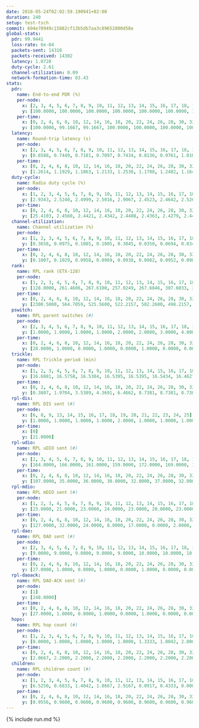 ```yaml
---
date: 2018-05-24T02:02:59.190941+02:00
duration: 240
setup: test-tsch
commit: 694e78949c15882cf13b5db7aa3c89652800d58e
global-stats:
  pdr: 99.9441
  loss-rate: 6e-04
  packets-sent: 14310
  packets-received: 14302
  latency: 1.0728
  duty-cycle: 2.61
  channel-utilization: 0.09
  network-formation-time: 83.43
stats:
  pdr:
    name: End-to-end PDR (%)
    per-node:
      x: [2, 3, 4, 5, 6, 7, 8, 9, 10, 11, 12, 13, 14, 15, 16, 17, 18, 19, 20, 21, 22, 23, 24, 25]
      y: [100.0000, 100.0000, 100.0000, 100.0000, 100.0000, 100.0000, 100.0000, 100.0000, 100.0000, 100.0000, 100.0000, 100.0000, 99.8333, 99.8230, 100.0000, 100.0000, 99.8276, 100.0000, 99.8264, 99.8395, 99.8423, 99.6716, 100.0000, 100.0000]
    per-time:
      x: [0, 2, 4, 6, 8, 10, 12, 14, 16, 18, 20, 22, 24, 26, 28, 30, 32, 34, 36, 38, 40, 42, 44, 46, 48, 50, 52, 54, 56, 58, 60, 62, 64, 66, 68, 70, 72, 74, 76, 78, 80, 82, 84, 86, 88, 90, 92, 94, 96, 98, 100, 102, 104, 106, 108, 110, 112, 114, 116, 118, 120, 122, 124, 126, 128, 130, 132, 134, 136, 138, 140, 142, 144, 146, 148, 150, 152, 154, 156, 158, 160, 162, 164, 166, 168, 170, 172, 174, 176, 178, 180, 182, 184, 186, 188, 190, 192, 194, 196, 198, 200, 202, 204, 206, 208, 210, 212, 214, 216, 218, 220, 222, 224, 226, 228, 230, 232, 234, 236, 238]
      y: [100.0000, 99.1667, 99.1667, 100.0000, 100.0000, 100.0000, 100.0000, 100.0000, 100.0000, 100.0000, 100.0000, 100.0000, 100.0000, 99.1597, 99.1667, 99.1736, 100.0000, 100.0000, 100.0000, 100.0000, 100.0000, 100.0000, 100.0000, 100.0000, 100.0000, 100.0000, 100.0000, 100.0000, 100.0000, 100.0000, 100.0000, 100.0000, 100.0000, 100.0000, 100.0000, 100.0000, 100.0000, 100.0000, 100.0000, 100.0000, 100.0000, 100.0000, 99.1667, 100.0000, 100.0000, 100.0000, 100.0000, 100.0000, 100.0000, 100.0000, 100.0000, 100.0000, 100.0000, 100.0000, 100.0000, 100.0000, 100.0000, 100.0000, 100.0000, 100.0000, 100.0000, 100.0000, 100.0000, 100.0000, 100.0000, 100.0000, 100.0000, 100.0000, 100.0000, 100.0000, 100.0000, 100.0000, 100.0000, 100.0000, 100.0000, 100.0000, 100.0000, 100.0000, 100.0000, 100.0000, 100.0000, 100.0000, 100.0000, 100.0000, 100.0000, 100.0000, 100.0000, 100.0000, 100.0000, 100.0000, 100.0000, 100.0000, 100.0000, 100.0000, 100.0000, 100.0000, 100.0000, 100.0000, 100.0000, 100.0000, 100.0000, 100.0000, 100.0000, 100.0000, 100.0000, 100.0000, 100.0000, 100.0000, 100.0000, 100.0000, 100.0000, 100.0000, 98.3333, 100.0000, 100.0000, 100.0000, 100.0000, 100.0000, 100.0000, 100.0000]
  latency:
    name: Round-trip latency (s)
    per-node:
      x: [2, 3, 4, 5, 6, 7, 8, 9, 10, 11, 12, 13, 14, 15, 16, 17, 18, 19, 20, 21, 22, 23, 24, 25]
      y: [0.6588, 0.7449, 0.7181, 0.7097, 0.7434, 0.8136, 0.9761, 1.0102, 0.7642, 1.0518, 0.9791, 0.9079, 1.0537, 0.9865, 1.1697, 1.1530, 1.2274, 1.2963, 1.3294, 1.5419, 1.2546, 1.4595, 1.4699, 1.6267]
    per-time:
      x: [0, 2, 4, 6, 8, 10, 12, 14, 16, 18, 20, 22, 24, 26, 28, 30, 32, 34, 36, 38, 40, 42, 44, 46, 48, 50, 52, 54, 56, 58, 60, 62, 64, 66, 68, 70, 72, 74, 76, 78, 80, 82, 84, 86, 88, 90, 92, 94, 96, 98, 100, 102, 104, 106, 108, 110, 112, 114, 116, 118, 120, 122, 124, 126, 128, 130, 132, 134, 136, 138, 140, 142, 144, 146, 148, 150, 152, 154, 156, 158, 160, 162, 164, 166, 168, 170, 172, 174, 176, 178, 180, 182, 184, 186, 188, 190, 192, 194, 196, 198, 200, 202, 204, 206, 208, 210, 212, 214, 216, 218, 220, 222, 224, 226, 228, 230, 232, 234, 236, 238]
      y: [1.2614, 1.1929, 1.1863, 1.2133, 1.2530, 1.1708, 1.2482, 1.1641, 1.1326, 1.1750, 1.1606, 1.1821, 1.2517, 1.1859, 1.1240, 1.1534, 1.0283, 1.0950, 1.0791, 1.0873, 1.0546, 1.0696, 1.0682, 1.0856, 1.1117, 1.0882, 1.0950, 1.0511, 1.0846, 1.0205, 1.0356, 1.1203, 1.0557, 1.0343, 1.1020, 1.0960, 1.0758, 1.0499, 1.0862, 1.0305, 1.0357, 1.0360, 1.1170, 1.0767, 1.0382, 1.0398, 1.0027, 1.0646, 1.0895, 1.0543, 1.0327, 1.0756, 1.0288, 1.0079, 1.0678, 1.1435, 1.0290, 1.0634, 1.0735, 1.0343, 1.0258, 1.0823, 1.0203, 1.0846, 1.0835, 1.0918, 1.0830, 1.0448, 1.1068, 1.0445, 1.0832, 1.0847, 1.0438, 1.0386, 1.0991, 1.0342, 1.0341, 1.0357, 1.0350, 1.0731, 1.0508, 1.0740, 1.0674, 1.0232, 1.0847, 1.0501, 1.0910, 1.0859, 1.0706, 1.0668, 1.0591, 1.0602, 1.0006, 1.0327, 1.0769, 1.0153, 1.0135, 1.0161, 1.0076, 1.0565, 1.0151, 1.0830, 1.0532, 1.0919, 1.0233, 1.0048, 0.9545, 0.9634, 0.9824, 0.9719, 0.9863, 1.0863, 1.0286, 1.0159, 1.1078, 0.9871, 1.0628, 1.0377, 1.1158, 1.0261]
  duty-cycle:
    name: Radio duty cycle (%)
    per-node:
      x: [1, 2, 3, 4, 5, 6, 7, 8, 9, 10, 11, 12, 13, 14, 15, 16, 17, 18, 19, 20, 21, 22, 23, 24, 25]
      y: [2.9343, 2.5240, 2.4999, 2.5016, 2.9067, 2.4523, 2.4642, 2.5262, 2.4345, 2.5782, 2.4919, 2.5144, 2.8647, 2.5865, 2.6505, 2.6221, 2.5781, 2.7285, 2.6115, 2.5894, 2.5707, 2.6085, 2.6163, 2.6435, 2.6819]
    per-time:
      x: [0, 2, 4, 6, 8, 10, 12, 14, 16, 18, 20, 22, 24, 26, 28, 30, 32, 34, 36, 38, 40, 42, 44, 46, 48, 50, 52, 54, 56, 58, 60, 62, 64, 66, 68, 70, 72, 74, 76, 78, 80, 82, 84, 86, 88, 90, 92, 94, 96, 98, 100, 102, 104, 106, 108, 110, 112, 114, 116, 118, 120, 122, 124, 126, 128, 130, 132, 134, 136, 138, 140, 142, 144, 146, 148, 150, 152, 154, 156, 158, 160, 162, 164, 166, 168, 170, 172, 174, 176, 178, 180, 182, 184, 186, 188, 190, 192, 194, 196, 198, 200, 202, 204, 206, 208, 210, 212, 214, 216, 218, 220, 222, 224, 226, 228, 230, 232, 234, 236, 238]
      y: [25.4103, 2.4560, 2.4421, 2.4342, 2.4408, 2.4363, 2.4279, 2.4438, 2.4271, 2.4268, 2.4199, 2.4402, 2.4284, 2.4257, 2.4476, 2.4211, 2.4246, 2.4073, 2.4089, 2.4113, 2.4098, 2.4183, 2.4261, 2.4011, 2.4158, 2.4272, 2.4199, 2.4145, 2.4283, 2.4284, 2.4051, 2.4071, 2.4377, 2.3989, 2.4094, 2.4122, 2.4052, 2.4156, 2.3962, 2.4234, 2.4082, 2.4083, 2.4287, 2.4384, 2.4227, 2.4151, 2.4206, 2.4078, 2.4272, 2.4306, 2.4142, 2.4168, 2.4117, 2.4146, 2.4065, 2.4168, 2.4280, 2.4244, 2.4174, 2.4167, 2.4054, 2.4021, 2.4147, 2.4130, 2.4085, 2.4274, 2.4082, 2.4242, 2.4109, 2.4111, 2.4165, 2.4188, 2.4245, 2.4116, 2.4209, 2.3963, 2.4156, 2.4008, 2.4003, 2.3967, 2.4137, 2.4112, 2.4040, 2.4168, 2.4121, 2.4232, 2.4147, 2.4239, 2.4117, 2.4147, 2.4064, 2.4039, 2.4224, 2.4035, 2.3944, 2.4111, 2.3976, 2.4020, 2.4066, 2.3985, 2.4196, 2.3993, 2.4222, 2.4324, 2.4176, 2.4073, 2.4011, 2.3921, 2.4029, 2.3871, 2.4066, 2.4044, 2.4394, 2.3996, 2.4091, 2.4139, 2.3936, 2.4127, 2.4108, 2.4183]
  channel-utilization:
    name: Channel utilization (%)
    per-node:
      x: [1, 2, 3, 4, 5, 6, 7, 8, 9, 10, 11, 12, 13, 14, 15, 16, 17, 18, 19, 20, 21, 22, 23, 24, 25]
      y: [0.3658, 0.0975, 0.1085, 0.1005, 0.3045, 0.0350, 0.0694, 0.0348, 0.0363, 0.1066, 0.0383, 0.0332, 0.2138, 0.0447, 0.1064, 0.0690, 0.0477, 0.1039, 0.0572, 0.0478, 0.0362, 0.0408, 0.0331, 0.0324, 0.0330]
    per-time:
      x: [0, 2, 4, 6, 8, 10, 12, 14, 16, 18, 20, 22, 24, 26, 28, 30, 32, 34, 36, 38, 40, 42, 44, 46, 48, 50, 52, 54, 56, 58, 60, 62, 64, 66, 68, 70, 72, 74, 76, 78, 80, 82, 84, 86, 88, 90, 92, 94, 96, 98, 100, 102, 104, 106, 108, 110, 112, 114, 116, 118, 120, 122, 124, 126, 128, 130, 132, 134, 136, 138, 140, 142, 144, 146, 148, 150, 152, 154, 156, 158, 160, 162, 164, 166, 168, 170, 172, 174, 176, 178, 180, 182, 184, 186, 188, 190, 192, 194, 196, 198, 200, 202, 204, 206, 208, 210, 212, 214, 216, 218, 220, 222, 224, 226, 228, 230, 232, 234, 236, 238]
      y: [0.1007, 0.1029, 0.0958, 0.0969, 0.0938, 0.0982, 0.0952, 0.0988, 0.0906, 0.0924, 0.0929, 0.0968, 0.0935, 0.0933, 0.0996, 0.0951, 0.0921, 0.0828, 0.0892, 0.0891, 0.0880, 0.0833, 0.0916, 0.0852, 0.0895, 0.0931, 0.0918, 0.0879, 0.0937, 0.0945, 0.0840, 0.0852, 0.0932, 0.0815, 0.0831, 0.0892, 0.0864, 0.0888, 0.0820, 0.0921, 0.0815, 0.0838, 0.0961, 0.0975, 0.0906, 0.0863, 0.0892, 0.0836, 0.0936, 0.0930, 0.0880, 0.0867, 0.0864, 0.0871, 0.0834, 0.0889, 0.0949, 0.0898, 0.0890, 0.0867, 0.0837, 0.0821, 0.0873, 0.0874, 0.0849, 0.0900, 0.0846, 0.0894, 0.0856, 0.0855, 0.0887, 0.0901, 0.0934, 0.0885, 0.0901, 0.0797, 0.0867, 0.0798, 0.0819, 0.0808, 0.0880, 0.0844, 0.0852, 0.0889, 0.0867, 0.0874, 0.0870, 0.0902, 0.0855, 0.0876, 0.0850, 0.0849, 0.0864, 0.0817, 0.0790, 0.0871, 0.0780, 0.0833, 0.0845, 0.0807, 0.0893, 0.0810, 0.0915, 0.0937, 0.0862, 0.0840, 0.0798, 0.0765, 0.0827, 0.0756, 0.0818, 0.0819, 0.0945, 0.0800, 0.0858, 0.0885, 0.0779, 0.0866, 0.0834, 0.0896]
  rank:
    name: RPL rank (ETX-128)
    per-node:
      x: [1, 2, 3, 4, 5, 6, 7, 8, 9, 10, 11, 12, 13, 14, 15, 16, 17, 18, 19, 20, 21, 22, 23, 24, 25]
      y: [128.0000, 261.4606, 267.6100, 257.0249, 267.6846, 307.6033, 308.6860, 431.1605, 458.5246, 338.7314, 430.7224, 399.2008, 405.4262, 467.7119, 451.7303, 500.3347, 483.9835, 569.9518, 546.1867, 613.5714, 637.1336, 611.8279, 979.2218, 714.4274, 985.1189]
    per-time:
      x: [0, 2, 4, 6, 8, 10, 12, 14, 16, 18, 20, 22, 24, 26, 28, 30, 32, 34, 36, 38, 40, 42, 44, 46, 48, 50, 52, 54, 56, 58, 60, 62, 64, 66, 68, 70, 72, 74, 76, 78, 80, 82, 84, 86, 88, 90, 92, 94, 96, 98, 100, 102, 104, 106, 108, 110, 112, 114, 116, 118, 120, 122, 124, 126, 128, 130, 132, 134, 136, 138, 140, 142, 144, 146, 148, 150, 152, 154, 156, 158, 160, 162, 164, 166, 168, 170, 172, 174, 176, 178, 180, 182, 184, 186, 188, 190, 192, 194, 196, 198, 200, 202, 204, 206, 208, 210, 212, 214, 216, 218, 220, 222, 224, 226, 228, 230, 232, 234, 236, 238]
      y: [2300.5000, 564.7059, 525.5600, 522.2157, 502.2600, 498.2157, 485.6600, 486.9000, 476.4400, 483.9000, 487.2600, 487.5600, 493.9608, 489.5294, 500.0980, 501.7736, 489.7843, 488.7647, 481.1600, 479.7800, 482.7059, 466.5600, 465.7200, 455.8000, 457.0200, 459.7800, 457.4200, 456.4118, 453.3200, 458.9423, 446.1000, 452.6800, 450.5294, 448.2200, 446.9600, 446.5400, 451.6800, 447.5400, 444.3000, 442.9423, 441.3000, 437.1000, 453.4423, 456.8800, 455.4000, 452.4000, 447.5200, 450.3269, 440.8627, 438.5400, 441.5400, 440.8000, 443.2400, 443.2400, 444.0800, 442.7500, 441.2941, 441.9804, 437.7451, 439.0400, 438.4400, 437.6600, 438.5000, 443.1961, 439.0000, 435.7400, 434.7200, 436.2200, 440.2800, 441.5800, 437.0200, 438.6078, 440.8846, 438.1373, 431.7600, 431.7400, 431.1200, 431.8400, 434.2600, 432.7451, 438.8039, 435.1600, 440.8431, 432.7200, 439.2800, 439.4400, 438.0800, 439.2600, 443.7059, 439.5000, 434.1600, 438.6471, 434.4800, 436.3200, 436.6863, 432.0784, 435.1961, 435.6667, 426.2115, 426.7000, 425.7600, 432.9245, 442.6400, 443.5294, 444.2600, 439.1200, 442.1176, 433.1600, 435.0196, 430.7059, 436.1569, 437.0784, 445.7000, 439.4000, 438.3333, 439.4400, 433.9804, 438.5472, 429.2000, 436.8000]
  pswitch:
    name: RPL parent switches (#)
    per-node:
      x: [2, 3, 4, 5, 6, 7, 8, 9, 10, 11, 12, 13, 14, 15, 16, 17, 18, 19, 20, 21, 22, 23, 24, 25]
      y: [1.0000, 1.0000, 1.0000, 1.0000, 2.0000, 2.0000, 3.0000, 4.0000, 2.0000, 5.0000, 4.0000, 4.0000, 3.0000, 1.0000, 5.0000, 3.0000, 9.0000, 1.0000, 5.0000, 7.0000, 4.0000, 8.0000, 8.0000, 4.0000]
    per-time:
      x: [0, 2, 4, 6, 8, 10, 12, 14, 16, 18, 20, 22, 24, 26, 28, 30, 32, 34, 36, 38, 40, 42, 44, 46, 48, 50, 52, 54, 56, 58, 60, 62, 64, 66, 68, 70, 72, 74, 76, 78, 80, 82, 84, 86, 88, 90, 92, 94, 96, 98, 100, 102, 104, 106, 108, 110, 112, 114, 116, 118, 120, 122, 124, 126, 128, 130, 132, 134, 136, 138, 140, 142, 144, 146, 148, 150, 152, 154, 156, 158, 160, 162, 164, 166, 168, 170, 172, 174, 176, 178, 180, 182, 184, 186, 188, 190, 192, 194, 196, 198, 200, 202, 204, 206, 208, 210, 212, 214, 216, 218, 220, 222, 224, 226, 228, 230, 232, 234]
      y: [28.0000, 1.0000, 0.0000, 1.0000, 0.0000, 1.0000, 0.0000, 0.0000, 0.0000, 0.0000, 0.0000, 0.0000, 1.0000, 1.0000, 1.0000, 3.0000, 1.0000, 1.0000, 0.0000, 0.0000, 1.0000, 0.0000, 0.0000, 0.0000, 0.0000, 0.0000, 0.0000, 1.0000, 0.0000, 2.0000, 0.0000, 0.0000, 1.0000, 0.0000, 0.0000, 0.0000, 0.0000, 0.0000, 0.0000, 2.0000, 0.0000, 0.0000, 2.0000, 0.0000, 0.0000, 0.0000, 0.0000, 2.0000, 1.0000, 0.0000, 0.0000, 0.0000, 0.0000, 0.0000, 0.0000, 2.0000, 1.0000, 1.0000, 1.0000, 0.0000, 0.0000, 0.0000, 0.0000, 1.0000, 0.0000, 0.0000, 0.0000, 0.0000, 0.0000, 0.0000, 0.0000, 1.0000, 2.0000, 1.0000, 0.0000, 0.0000, 0.0000, 0.0000, 0.0000, 1.0000, 1.0000, 0.0000, 1.0000, 0.0000, 0.0000, 0.0000, 0.0000, 0.0000, 1.0000, 2.0000, 0.0000, 1.0000, 0.0000, 0.0000, 1.0000, 1.0000, 1.0000, 1.0000, 2.0000, 0.0000, 0.0000, 3.0000, 0.0000, 1.0000, 0.0000, 0.0000, 1.0000, 0.0000, 1.0000, 1.0000, 1.0000, 1.0000, 0.0000, 0.0000, 1.0000, 0.0000, 1.0000, 3.0000]
  trickle:
    name: RPL Trickle period (min)
    per-node:
      x: [1, 2, 3, 4, 5, 6, 7, 8, 9, 10, 11, 12, 13, 14, 15, 16, 17, 18, 19, 20, 21, 22, 23, 24, 25]
      y: [16.6081, 16.5758, 16.5304, 16.5395, 16.5395, 16.5434, 16.4627, 16.5377, 16.5421, 16.5434, 16.4748, 16.5421, 16.5415, 16.5329, 16.5299, 16.5097, 16.5377, 16.4843, 16.5231, 16.5384, 16.4929, 16.5345, 16.4836, 16.4803, 16.5166]
    per-time:
      x: [0, 2, 4, 6, 8, 10, 12, 14, 16, 18, 20, 22, 24, 26, 28, 30, 32, 34, 36, 38, 40, 42, 44, 46, 48, 50, 52, 54, 56, 58, 60, 62, 64, 66, 68, 70, 72, 74, 76, 78, 80, 82, 84, 86, 88, 90, 92, 94, 96, 98, 100, 102, 104, 106, 108, 110, 112, 114, 116, 118, 120, 122, 124, 126, 128, 130, 132, 134, 136, 138, 140, 142, 144, 146, 148, 150, 152, 154, 156, 158, 160, 162, 164, 166, 168, 170, 172, 174, 176, 178, 180, 182, 184, 186, 188, 190, 192, 194, 196, 198, 200, 202, 204, 206, 208, 210, 212, 214, 216, 218, 220, 222, 224, 226, 228, 230, 232, 234, 236, 238]
      y: [0.3807, 1.9704, 3.5389, 4.3691, 6.4662, 8.7381, 8.7381, 8.7381, 8.9129, 17.4763, 17.4763, 17.4763, 17.4763, 17.4763, 17.4763, 17.4763, 17.4763, 17.4763, 17.4763, 17.4763, 17.4763, 17.4763, 17.4763, 17.4763, 17.4763, 17.4763, 17.4763, 17.4763, 17.4763, 17.4763, 17.4763, 17.4763, 17.4763, 17.4763, 17.4763, 17.4763, 17.4763, 17.4763, 17.4763, 17.4763, 17.4763, 17.4763, 17.4763, 17.4763, 17.4763, 17.4763, 17.4763, 17.4763, 17.4763, 17.4763, 17.4763, 17.4763, 17.4763, 17.4763, 17.4763, 17.4763, 17.4763, 17.4763, 17.4763, 17.4763, 17.4763, 17.4763, 17.4763, 17.4763, 17.4763, 17.4763, 17.4763, 17.4763, 17.4763, 17.4763, 17.4763, 17.4763, 17.4763, 17.4763, 17.4763, 17.4763, 17.4763, 17.4763, 17.4763, 17.4763, 17.4763, 17.4763, 17.4763, 17.4763, 17.4763, 17.4763, 17.4763, 17.4763, 17.4763, 17.4763, 17.4763, 17.4763, 17.4763, 17.4763, 17.4763, 17.4763, 17.4763, 17.4763, 17.4763, 17.4763, 17.4763, 17.4763, 17.4763, 17.4763, 17.4763, 17.4763, 17.4763, 17.4763, 17.4763, 17.4763, 17.4763, 17.4763, 17.4763, 17.4763, 17.4763, 17.4763, 17.4763, 17.4763, 17.4763, 17.4763]
  rpl-dis:
    name: RPL DIS sent (#)
    per-node:
      x: [6, 8, 9, 13, 14, 15, 16, 17, 18, 19, 20, 21, 22, 23, 24, 25]
      y: [1.0000, 1.0000, 1.0000, 1.0000, 2.0000, 1.0000, 1.0000, 1.0000, 2.0000, 1.0000, 1.0000, 1.0000, 2.0000, 1.0000, 1.0000, 3.0000]
    per-time:
      x: [0]
      y: [21.0000]
  rpl-udio:
    name: RPL uDIO sent (#)
    per-node:
      x: [2, 3, 4, 5, 6, 7, 8, 9, 10, 11, 12, 13, 14, 15, 16, 17, 18, 19, 20, 21, 22, 23, 24, 25]
      y: [164.0000, 166.0000, 161.0000, 159.0000, 172.0000, 169.0000, 169.0000, 165.0000, 163.0000, 172.0000, 166.0000, 161.0000, 166.0000, 171.0000, 164.0000, 169.0000, 166.0000, 167.0000, 163.0000, 169.0000, 162.0000, 169.0000, 174.0000, 169.0000]
    per-time:
      x: [0, 2, 4, 6, 8, 10, 12, 14, 16, 18, 20, 22, 24, 26, 28, 30, 32, 34, 36, 38, 40, 42, 44, 46, 48, 50, 52, 54, 56, 58, 60, 62, 64, 66, 68, 70, 72, 74, 76, 78, 80, 82, 84, 86, 88, 90, 92, 94, 96, 98, 100, 102, 104, 106, 108, 110, 112, 114, 116, 118, 120, 122, 124, 126, 128, 130, 132, 134, 136, 138, 140, 142, 144, 146, 148, 150, 152, 154, 156, 158, 160, 162, 164, 166, 168, 170, 172, 174, 176, 178, 180, 182, 184, 186, 188, 190, 192, 194, 196, 198, 200, 202, 204, 206, 208, 210, 212, 214, 216, 218, 220, 222, 224, 226, 228, 230, 232, 234, 236, 238]
      y: [107.0000, 35.0000, 36.0000, 30.0000, 32.0000, 37.0000, 32.0000, 31.0000, 32.0000, 39.0000, 31.0000, 34.0000, 32.0000, 30.0000, 36.0000, 31.0000, 33.0000, 32.0000, 32.0000, 29.0000, 31.0000, 31.0000, 36.0000, 34.0000, 32.0000, 34.0000, 31.0000, 30.0000, 28.0000, 31.0000, 36.0000, 32.0000, 33.0000, 32.0000, 31.0000, 35.0000, 28.0000, 32.0000, 37.0000, 33.0000, 32.0000, 32.0000, 30.0000, 33.0000, 33.0000, 33.0000, 32.0000, 32.0000, 32.0000, 31.0000, 34.0000, 35.0000, 28.0000, 35.0000, 33.0000, 33.0000, 29.0000, 33.0000, 33.0000, 38.0000, 32.0000, 31.0000, 34.0000, 32.0000, 35.0000, 31.0000, 35.0000, 32.0000, 33.0000, 28.0000, 36.0000, 36.0000, 30.0000, 35.0000, 32.0000, 34.0000, 35.0000, 31.0000, 32.0000, 37.0000, 33.0000, 30.0000, 38.0000, 28.0000, 36.0000, 32.0000, 32.0000, 35.0000, 26.0000, 38.0000, 35.0000, 25.0000, 36.0000, 32.0000, 30.0000, 33.0000, 33.0000, 36.0000, 32.0000, 34.0000, 32.0000, 31.0000, 36.0000, 32.0000, 31.0000, 33.0000, 30.0000, 32.0000, 34.0000, 31.0000, 29.0000, 39.0000, 29.0000, 36.0000, 35.0000, 33.0000, 28.0000, 33.0000, 36.0000, 32.0000]
  rpl-mdio:
    name: RPL mDIO sent (#)
    per-node:
      x: [1, 2, 3, 4, 5, 6, 7, 8, 9, 10, 11, 12, 13, 14, 15, 16, 17, 18, 19, 20, 21, 22, 23, 24, 25]
      y: [23.0000, 21.0000, 23.0000, 24.0000, 23.0000, 20.0000, 23.0000, 21.0000, 22.0000, 21.0000, 21.0000, 23.0000, 22.0000, 20.0000, 22.0000, 21.0000, 21.0000, 22.0000, 23.0000, 22.0000, 22.0000, 23.0000, 21.0000, 21.0000, 21.0000]
    per-time:
      x: [0, 2, 4, 6, 8, 10, 12, 14, 16, 18, 20, 22, 24, 26, 28, 30, 32, 34, 36, 38, 40, 42, 44, 46, 48, 50, 52, 54, 56, 58, 60, 62, 64, 66, 68, 70, 72, 74, 76, 78, 80, 82, 84, 86, 88, 90, 92, 94, 96, 98, 100, 102, 104, 106, 108, 110, 112, 114, 116, 118, 120, 122, 124, 126, 128, 130, 132, 134, 136, 138, 140, 142, 144, 146, 148, 150, 152, 154, 156, 158, 160, 162, 164, 166, 168, 170, 172, 174, 176, 178, 180, 182, 184, 186, 188, 190, 192, 194, 196, 198, 200, 202, 204, 206, 208, 210, 212, 214, 216, 218, 220, 222, 224, 226, 228, 230, 232, 234, 236, 238]
      y: [127.0000, 32.0000, 24.0000, 8.0000, 17.0000, 0.0000, 2.0000, 8.0000, 12.0000, 3.0000, 0.0000, 0.0000, 0.0000, 7.0000, 7.0000, 1.0000, 9.0000, 1.0000, 0.0000, 0.0000, 0.0000, 0.0000, 11.0000, 6.0000, 5.0000, 3.0000, 0.0000, 0.0000, 0.0000, 0.0000, 2.0000, 7.0000, 4.0000, 5.0000, 6.0000, 1.0000, 0.0000, 0.0000, 0.0000, 1.0000, 4.0000, 8.0000, 6.0000, 6.0000, 0.0000, 0.0000, 0.0000, 0.0000, 7.0000, 5.0000, 4.0000, 5.0000, 4.0000, 0.0000, 0.0000, 0.0000, 0.0000, 5.0000, 3.0000, 11.0000, 4.0000, 2.0000, 0.0000, 0.0000, 0.0000, 1.0000, 4.0000, 8.0000, 6.0000, 5.0000, 1.0000, 0.0000, 0.0000, 0.0000, 3.0000, 5.0000, 5.0000, 6.0000, 6.0000, 0.0000, 0.0000, 0.0000, 0.0000, 4.0000, 11.0000, 3.0000, 1.0000, 6.0000, 0.0000, 0.0000, 0.0000, 0.0000, 3.0000, 8.0000, 3.0000, 8.0000, 3.0000, 0.0000, 0.0000, 0.0000, 0.0000, 5.0000, 7.0000, 5.0000, 7.0000, 1.0000, 0.0000, 0.0000, 0.0000, 4.0000, 6.0000, 7.0000, 5.0000, 3.0000, 0.0000, 0.0000, 0.0000, 0.0000, 7.0000, 6.0000]
  rpl-dao:
    name: RPL DAO sent (#)
    per-node:
      x: [2, 3, 4, 5, 6, 7, 8, 9, 10, 11, 12, 13, 14, 15, 16, 17, 18, 19, 20, 21, 22, 23, 24, 25]
      y: [9.0000, 9.0000, 9.0000, 9.0000, 9.0000, 10.0000, 10.0000, 10.0000, 10.0000, 11.0000, 10.0000, 11.0000, 10.0000, 9.0000, 11.0000, 11.0000, 14.0000, 9.0000, 11.0000, 12.0000, 10.0000, 13.0000, 13.0000, 10.0000]
    per-time:
      x: [0, 2, 4, 6, 8, 10, 12, 14, 16, 18, 20, 22, 24, 26, 28, 30, 32, 34, 36, 38, 40, 42, 44, 46, 48, 50, 52, 54, 56, 58, 60, 62, 64, 66, 68, 70, 72, 74, 76, 78, 80, 82, 84, 86, 88, 90, 92, 94, 96, 98, 100, 102, 104, 106, 108, 110, 112, 114, 116, 118, 120, 122, 124, 126, 128, 130, 132, 134, 136, 138, 140, 142, 144, 146, 148, 150, 152, 154, 156, 158, 160, 162, 164, 166, 168, 170, 172, 174, 176, 178, 180, 182, 184, 186, 188, 190, 192, 194, 196, 198, 200, 202, 204, 206, 208, 210, 212, 214, 216, 218, 220, 222, 224, 226, 228, 230, 232, 234, 236]
      y: [27.0000, 1.0000, 0.0000, 1.0000, 0.0000, 1.0000, 0.0000, 0.0000, 0.0000, 0.0000, 0.0000, 0.0000, 1.0000, 1.0000, 21.0000, 3.0000, 1.0000, 2.0000, 0.0000, 0.0000, 2.0000, 0.0000, 0.0000, 0.0000, 0.0000, 0.0000, 1.0000, 1.0000, 13.0000, 6.0000, 2.0000, 0.0000, 2.0000, 0.0000, 1.0000, 0.0000, 0.0000, 0.0000, 0.0000, 2.0000, 1.0000, 0.0000, 8.0000, 9.0000, 1.0000, 1.0000, 2.0000, 2.0000, 2.0000, 0.0000, 0.0000, 0.0000, 0.0000, 1.0000, 1.0000, 3.0000, 4.0000, 10.0000, 1.0000, 2.0000, 0.0000, 2.0000, 1.0000, 1.0000, 0.0000, 0.0000, 0.0000, 0.0000, 2.0000, 2.0000, 3.0000, 9.0000, 4.0000, 4.0000, 0.0000, 1.0000, 1.0000, 0.0000, 0.0000, 1.0000, 1.0000, 0.0000, 2.0000, 3.0000, 1.0000, 6.0000, 5.0000, 2.0000, 2.0000, 2.0000, 2.0000, 1.0000, 0.0000, 0.0000, 1.0000, 1.0000, 2.0000, 3.0000, 3.0000, 4.0000, 6.0000, 3.0000, 1.0000, 2.0000, 1.0000, 0.0000, 2.0000, 0.0000, 3.0000, 1.0000, 1.0000, 3.0000, 2.0000, 1.0000, 8.0000, 1.0000, 2.0000, 4.0000, 0.0000]
  rpl-daoack:
    name: RPL DAO-ACK sent (#)
    per-node:
      x: [1]
      y: [248.0000]
    per-time:
      x: [0, 2, 4, 6, 8, 10, 12, 14, 16, 18, 20, 22, 24, 26, 28, 30, 32, 34, 36, 38, 40, 42, 44, 46, 48, 50, 52, 54, 56, 58, 60, 62, 64, 66, 68, 70, 72, 74, 76, 78, 80, 82, 84, 86, 88, 90, 92, 94, 96, 98, 100, 102, 104, 106, 108, 110, 112, 114, 116, 118, 120, 122, 124, 126, 128, 130, 132, 134, 136, 138, 140, 142, 144, 146, 148, 150, 152, 154, 156, 158, 160, 162, 164, 166, 168, 170, 172, 174, 176, 178, 180, 182, 184, 186, 188, 190, 192, 194, 196, 198, 200, 202, 204, 206, 208, 210, 212, 214, 216, 218, 220, 222, 224, 226, 228, 230, 232, 234, 236]
      y: [27.0000, 1.0000, 0.0000, 1.0000, 0.0000, 1.0000, 0.0000, 0.0000, 0.0000, 0.0000, 0.0000, 0.0000, 1.0000, 1.0000, 21.0000, 3.0000, 1.0000, 2.0000, 0.0000, 0.0000, 2.0000, 0.0000, 0.0000, 0.0000, 0.0000, 0.0000, 1.0000, 1.0000, 13.0000, 6.0000, 2.0000, 0.0000, 2.0000, 0.0000, 1.0000, 0.0000, 0.0000, 0.0000, 0.0000, 2.0000, 1.0000, 0.0000, 8.0000, 9.0000, 1.0000, 1.0000, 2.0000, 2.0000, 2.0000, 0.0000, 0.0000, 0.0000, 0.0000, 1.0000, 1.0000, 3.0000, 4.0000, 10.0000, 1.0000, 2.0000, 0.0000, 2.0000, 1.0000, 1.0000, 0.0000, 0.0000, 0.0000, 0.0000, 2.0000, 2.0000, 3.0000, 9.0000, 4.0000, 4.0000, 0.0000, 1.0000, 1.0000, 0.0000, 0.0000, 1.0000, 1.0000, 0.0000, 2.0000, 3.0000, 1.0000, 6.0000, 5.0000, 2.0000, 2.0000, 2.0000, 2.0000, 1.0000, 0.0000, 0.0000, 1.0000, 1.0000, 2.0000, 3.0000, 3.0000, 4.0000, 6.0000, 3.0000, 1.0000, 1.0000, 1.0000, 0.0000, 2.0000, 0.0000, 2.0000, 1.0000, 1.0000, 3.0000, 2.0000, 1.0000, 8.0000, 1.0000, 2.0000, 4.0000, 0.0000]
  hops:
    name: RPL hop count (#)
    per-node:
      x: [1, 2, 3, 4, 5, 6, 7, 8, 9, 10, 11, 12, 13, 14, 15, 16, 17, 18, 19, 20, 21, 22, 23, 24, 25]
      y: [0.0000, 1.0000, 1.0000, 1.0000, 1.0000, 1.3333, 1.0042, 2.0000, 2.0000, 1.1375, 2.0000, 2.0000, 2.0000, 2.2333, 2.0000, 2.0000, 2.4333, 3.0000, 3.0000, 3.0458, 3.1958, 3.0000, 4.0000, 4.0000, 4.0000]
    per-time:
      x: [0, 2, 4, 6, 8, 10, 12, 14, 16, 18, 20, 22, 24, 26, 28, 30, 32, 34, 36, 38, 40, 42, 44, 46, 48, 50, 52, 54, 56, 58, 60, 62, 64, 66, 68, 70, 72, 74, 76, 78, 80, 82, 84, 86, 88, 90, 92, 94, 96, 98, 100, 102, 104, 106, 108, 110, 112, 114, 116, 118, 120, 122, 124, 126, 128, 130, 132, 134, 136, 138, 140, 142, 144, 146, 148, 150, 152, 154, 156, 158, 160, 162, 164, 166, 168, 170, 172, 174, 176, 178, 180, 182, 184, 186, 188, 190, 192, 194, 196, 198, 200, 202, 204, 206, 208, 210, 212, 214, 216, 218, 220, 222, 224, 226, 228, 230, 232, 234, 236, 238]
      y: [2.0667, 2.2000, 2.2000, 2.2000, 2.2000, 2.2000, 2.2000, 2.2000, 2.2000, 2.2000, 2.2000, 2.2000, 2.2000, 2.2000, 2.2000, 2.2000, 2.1800, 2.1600, 2.1600, 2.1600, 2.1600, 2.2000, 2.2000, 2.2000, 2.2000, 2.2000, 2.2000, 2.2000, 2.1600, 2.1400, 2.1200, 2.1200, 2.1200, 2.1200, 2.1200, 2.1200, 2.1200, 2.1200, 2.1200, 2.1200, 2.0800, 2.0800, 2.1400, 2.2000, 2.2000, 2.2000, 2.2000, 2.2000, 2.1600, 2.1600, 2.1600, 2.1600, 2.1600, 2.1600, 2.1600, 2.1600, 2.1600, 2.1400, 2.1200, 2.1200, 2.1200, 2.1200, 2.1200, 2.1200, 2.1200, 2.1200, 2.1200, 2.1200, 2.1200, 2.1200, 2.1200, 2.1200, 2.1200, 2.1200, 2.1200, 2.1200, 2.1200, 2.1200, 2.1200, 2.1200, 2.1200, 2.1200, 2.1200, 2.1200, 2.1200, 2.1200, 2.1200, 2.1200, 2.1200, 2.1200, 2.1200, 2.1200, 2.1200, 2.1200, 2.1000, 2.0800, 2.0800, 2.0800, 2.0800, 2.0800, 2.0800, 2.0800, 2.0800, 2.0800, 2.0800, 2.0800, 2.0800, 2.0800, 2.0800, 2.0800, 2.0800, 2.0800, 2.0800, 2.0800, 2.0800, 2.0800, 2.0800, 2.0800, 2.0800, 2.0800]
  children:
    name: RPL children count (#)
    per-node:
      x: [1, 2, 3, 4, 5, 6, 7, 8, 9, 10, 11, 12, 13, 14, 15, 16, 17, 18, 19, 20, 21, 22, 23, 24, 25]
      y: [6.5250, 0.6833, 1.4042, 1.8667, 2.9167, 0.0917, 0.4333, 0.0000, 0.0000, 1.5417, 0.1042, 0.0083, 2.8333, 0.1042, 1.2917, 0.7208, 0.3167, 1.9540, 0.6458, 0.3708, 0.0417, 0.1339, 0.0000, 0.0000, 0.0000]
    per-time:
      x: [0, 2, 4, 6, 8, 10, 12, 14, 16, 18, 20, 22, 24, 26, 28, 30, 32, 34, 36, 38, 40, 42, 44, 46, 48, 50, 52, 54, 56, 58, 60, 62, 64, 66, 68, 70, 72, 74, 76, 78, 80, 82, 84, 86, 88, 90, 92, 94, 96, 98, 100, 102, 104, 106, 108, 110, 112, 114, 116, 118, 120, 122, 124, 126, 128, 130, 132, 134, 136, 138, 140, 142, 144, 146, 148, 150, 152, 154, 156, 158, 160, 162, 164, 166, 168, 170, 172, 174, 176, 178, 180, 182, 184, 186, 188, 190, 192, 194, 196, 198, 200, 202, 204, 206, 208, 210, 212, 214, 216, 218, 220, 222, 224, 226, 228, 230, 232, 234, 236, 238]
      y: [0.9556, 0.9600, 0.9600, 0.9600, 0.9600, 0.9600, 0.9600, 0.9600, 0.9600, 0.9600, 0.9600, 0.9600, 0.9600, 0.9600, 0.9600, 0.9600, 0.9600, 0.9600, 0.9600, 0.9600, 0.9600, 0.9600, 0.9600, 0.9600, 0.9600, 0.9600, 0.9600, 0.9600, 0.9600, 0.9600, 0.9600, 0.9600, 0.9600, 0.9600, 0.9600, 0.9600, 0.9600, 0.9600, 0.9600, 0.9600, 0.9600, 0.9600, 0.9600, 0.9600, 0.9600, 0.9600, 0.9600, 0.9600, 0.9600, 0.9600, 0.9600, 0.9600, 0.9600, 0.9600, 0.9600, 0.9600, 0.9600, 0.9600, 0.9600, 0.9600, 0.9600, 0.9600, 0.9600, 0.9600, 0.9600, 0.9600, 0.9600, 0.9600, 0.9600, 0.9600, 0.9600, 0.9600, 0.9600, 0.9600, 0.9600, 0.9600, 0.9600, 0.9600, 0.9600, 0.9600, 0.9600, 0.9600, 0.9600, 0.9600, 0.9600, 0.9600, 0.9600, 0.9600, 0.9600, 0.9600, 0.9600, 0.9600, 0.9600, 0.9600, 0.9600, 0.9600, 0.9600, 0.9600, 0.9600, 0.9600, 0.9600, 0.9600, 0.9600, 0.9600, 0.9600, 0.9600, 0.9600, 0.9600, 0.9600, 0.9600, 0.9600, 0.9600, 0.9600, 0.9600, 0.9600, 0.9600, 0.9600, 0.9600, 0.9600, 0.9600]
---
```


{% include run.md %}
